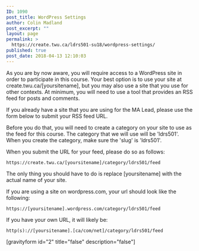 ```yaml
---
ID: 1090
post_title: WordPress Settings
author: Colin Madland
post_excerpt: ""
layout: page
permalink: >
  https://create.twu.ca/ldrs501-su18/wordpress-settings/
published: true
post_date: 2018-04-13 12:10:03
---
```

As you are by now aware, you will require access to a WordPress site in order to participate in this course. Your best option is to use your site at create.twu.ca/[yoursitename], but you may also use a site that you use for other contexts. At minimum, you will need to use a tool that provides an RSS feed for posts and comments.

If you already have a site that you are using for the MA Lead, please use the form below to submit your RSS feed URL.

Before you do that, you will need to create a category on your site to use as the feed for this course. The category that we will use will be 'ldrs501'. When you create the category, make sure the 'slug' is 'ldrs501'.

When you submit the URL for your feed, please do so as follows:

<pre><code>https://create.twu.ca/[yoursitename]/category/ldrs501/feed
</code></pre>

The only thing you should have to do is replace [yoursitename] with the actual name of your site.

If you are using a site on wordpress.com, your url should look like the following:

<pre><code>https://[yoursitename].wordpress.com/category/ldrs501/feed
</code></pre>

If you have your own URL, it will likely be:

<pre><code>http(s)://[yoursitename].[ca/com/net]/category/ldrs501/feed
</code></pre>

[gravityform id="2" title="false" description="false"]